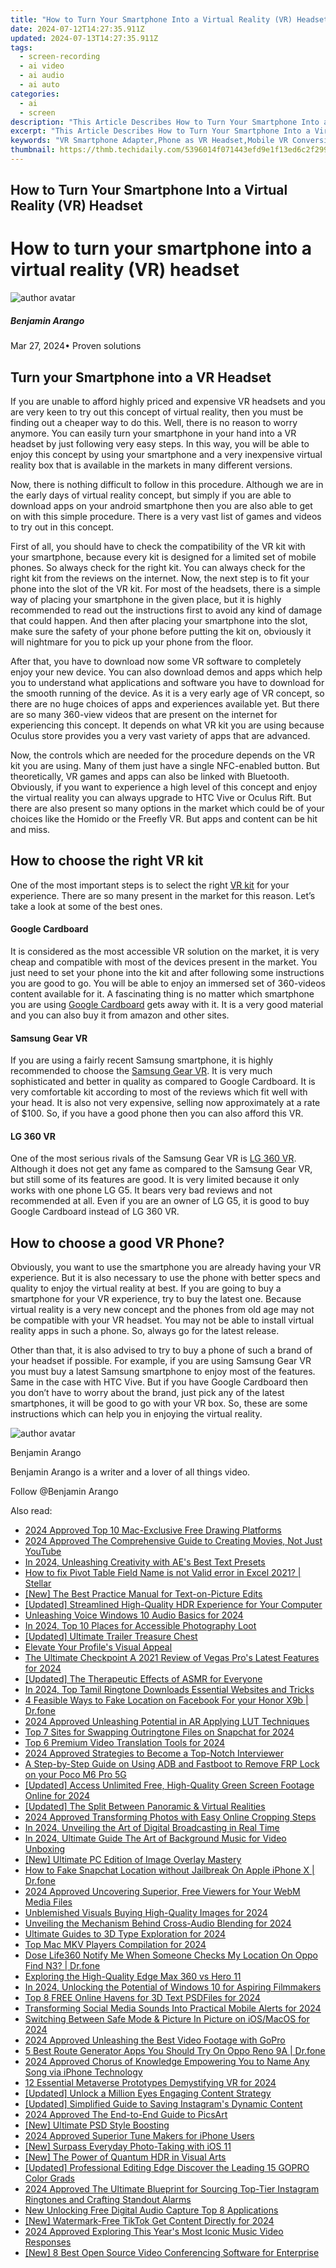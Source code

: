 ```yaml
---
title: "How to Turn Your Smartphone Into a Virtual Reality (VR) Headset for 2024"
date: 2024-07-12T14:27:35.911Z
updated: 2024-07-13T14:27:35.911Z
tags: 
  - screen-recording
  - ai video
  - ai audio
  - ai auto
categories: 
  - ai
  - screen
description: "This Article Describes How to Turn Your Smartphone Into a Virtual Reality (VR) Headset for 2024"
excerpt: "This Article Describes How to Turn Your Smartphone Into a Virtual Reality (VR) Headset for 2024"
keywords: "VR Smartphone Adapter,Phone as VR Headset,Mobile VR Conversion,DIY VR for Phones,Smartphone VR Accessory,Phone VR Transformer,Convert Phone to VR"
thumbnail: https://thmb.techidaily.com/5396014f071443efd9e1f13ed6c2f299f41c767371cdaf8ce5e5162404d28c7d.jpg
---
```


## How to Turn Your Smartphone Into a Virtual Reality (VR) Headset

# How to turn your smartphone into a virtual reality (VR) headset

![author avatar](https://images.wondershare.com/filmora/article-images/benjamin-arango-author.jpg)

##### Benjamin Arango

 Mar 27, 2024• Proven solutions

## Turn your Smartphone into a VR Headset

If you are unable to afford highly priced and expensive VR headsets and you are very keen to try out this concept of virtual reality, then you must be finding out a cheaper way to do this. Well, there is no reason to worry anymore. You can easily turn your smartphone in your hand into a VR headset by just following very easy steps. In this way, you will be able to enjoy this concept by using your smartphone and a very inexpensive virtual reality box that is available in the markets in many different versions.

Now, there is nothing difficult to follow in this procedure. Although we are in the early days of virtual reality concept, but simply if you are able to download apps on your android smartphone then you are also able to get on with this simple procedure. There is a very vast list of games and videos to try out in this concept.

First of all, you should have to check the compatibility of the VR kit with your smartphone, because every kit is designed for a limited set of mobile phones. So always check for the right kit. You can always check for the right kit from the reviews on the internet. Now, the next step is to fit your phone into the slot of the VR kit. For most of the headsets, there is a simple way of placing your smartphone in the given place, but it is highly recommended to read out the instructions first to avoid any kind of damage that could happen. And then after placing your smartphone into the slot, make sure the safety of your phone before putting the kit on, obviously it will nightmare for you to pick up your phone from the floor.

After that, you have to download now some VR software to completely enjoy your new device. You can also download demos and apps which help you to understand what applications and software you have to download for the smooth running of the device. As it is a very early age of VR concept, so there are no huge choices of apps and experiences available yet. But there are so many 360-view videos that are present on the internet for experiencing this concept. It depends on what VR kit you are using because Oculus store provides you a very vast variety of apps that are advanced.

Now, the controls which are needed for the procedure depends on the VR kit you are using. Many of them just have a single NFC-enabled button. But theoretically, VR games and apps can also be linked with Bluetooth. Obviously, if you want to experience a high level of this concept and enjoy the virtual reality you can always upgrade to HTC Vive or Oculus Rift. But there are also present so many options in the market which could be of your choices like the Homido or the Freefly VR. But apps and content can be hit and miss.

## How to choose the right VR kit

One of the most important steps is to select the right [VR kit](https://tools.techidaily.com/wondershare/filmora/download/) for your experience. There are so many present in the market for this reason. Let’s take a look at some of the best ones.

#### Google Cardboard

It is considered as the most accessible VR solution on the market, it is very cheap and compatible with most of the devices present in the market. You just need to set your phone into the kit and after following some instructions you are good to go. You will be able to enjoy an immersed set of 360-videos content available for it. A fascinating thing is no matter which smartphone you are using [Google Cardboard](https://tools.techidaily.com/wondershare/filmora/download/) gets away with it. It is a very good material and you can also buy it from amazon and other sites.

#### Samsung Gear VR

If you are using a fairly recent Samsung smartphone, it is highly recommended to choose the [Samsung Gear VR](https://tools.techidaily.com/wondershare/filmora/download/). It is very much sophisticated and better in quality as compared to Google Cardboard. It is very comfortable kit according to most of the reviews which fit well with your head. It is also not very expensive, selling now approximately at a rate of $100\. So, if you have a good phone then you can also afford this VR.

#### LG 360 VR

One of the most serious rivals of the Samsung Gear VR is [LG 360 VR](https://tools.techidaily.com/wondershare/filmora/download/). Although it does not get any fame as compared to the Samsung Gear VR, but still some of its features are good. It is very limited because it only works with one phone LG G5\. It bears very bad reviews and not recommended at all. Even if you are an owner of LG G5, it is good to buy Google Cardboard instead of LG 360 VR.

## How to choose a good VR Phone?

Obviously, you want to use the smartphone you are already having your VR experience. But it is also necessary to use the phone with better specs and quality to enjoy the virtual reality at best. If you are going to buy a smartphone for your VR experience, try to buy the latest one. Because virtual reality is a very new concept and the phones from old age may not be compatible with your VR headset. You may not be able to install virtual reality apps in such a phone. So, always go for the latest release.

Other than that, it is also advised to try to buy a phone of such a brand of your headset if possible. For example, if you are using Samsung Gear VR you must buy a latest Samsung smartphone to enjoy most of the features. Same in the case with HTC Vive. But if you have Google Cardboard then you don’t have to worry about the brand, just pick any of the latest smartphones, it will be good to go with your VR box. So, these are some instructions which can help you in enjoying the virtual reality.

![author avatar](https://images.wondershare.com/filmora/article-images/benjamin-arango-author.jpg)

Benjamin Arango

Benjamin Arango is a writer and a lover of all things video.

Follow @Benjamin Arango



<ins class="adsbygoogle"
     style="display:block"
     data-ad-format="autorelaxed"
     data-ad-client="ca-pub-7571918770474297"
     data-ad-slot="1223367746"></ins>

<ins class="adsbygoogle"
     style="display:block"
     data-ad-format="autorelaxed"
     data-ad-client="ca-pub-7571918770474297"
     data-ad-slot="1223367746"></ins>



<ins class="adsbygoogle"
     style="display:block"
     data-ad-client="ca-pub-7571918770474297"
     data-ad-slot="8358498916"
     data-ad-format="auto"
     data-full-width-responsive="true"></ins>






<span class="atpl-alsoreadstyle">Also read:</span>
<div><ul>
<li><a href="https://some-tips.techidaily.com/2024-approved-top-10-mac-exclusive-free-drawing-platforms/"><u>2024 Approved  Top 10 Mac-Exclusive Free Drawing Platforms</u></a></li>
<li><a href="https://youtube-help.techidaily.com/2024-approved-the-comprehensive-guide-to-creating-movies-not-just-youtube/"><u>2024 Approved  The Comprehensive Guide to Creating Movies, Not Just YouTube</u></a></li>
<li><a href="https://some-approaches.techidaily.com/in-2024-unleashing-creativity-with-aes-best-text-presets/"><u>In 2024, Unleashing Creativity with AE's Best Text Presets</u></a></li>
<li><a href="https://blog-min.techidaily.com/how-to-fix-pivot-table-field-name-is-not-valid-error-in-excel-2021-stellar-by-stellar-guide/"><u>How to fix Pivot Table Field Name is not Valid error in Excel 2021? | Stellar</u></a></li>
<li><a href="https://some-tips.techidaily.com/new-the-best-practice-manual-for-text-on-picture-edits/"><u>[New] The Best Practice Manual for Text-on-Picture Edits</u></a></li>
<li><a href="https://some-tips.techidaily.com/updated-streamlined-high-quality-hdr-experience-for-your-computer/"><u>[Updated] Streamlined High-Quality HDR Experience for Your Computer</u></a></li>
<li><a href="https://some-tips.techidaily.com/unleashing-voice-windows-10-audio-basics-for-2024/"><u>Unleashing Voice  Windows 10 Audio Basics for 2024</u></a></li>
<li><a href="https://some-tips.techidaily.com/in-2024-top-10-places-for-accessible-photography-loot/"><u>In 2024, Top 10 Places for Accessible Photography Loot</u></a></li>
<li><a href="https://some-tips.techidaily.com/updated-ultimate-trailer-treasure-chest/"><u>[Updated] Ultimate Trailer Treasure Chest</u></a></li>
<li><a href="https://facebook-video-content.techidaily.com/elevate-your-profiles-visual-appeal/"><u>Elevate Your Profile's Visual Appeal</u></a></li>
<li><a href="https://some-tips.techidaily.com/the-ultimate-checkpoint-a-2021-review-of-vegas-pros-latest-features-for-2024/"><u>The Ultimate Checkpoint  A 2021 Review of Vegas Pro's Latest Features for 2024</u></a></li>
<li><a href="https://some-tips.techidaily.com/updated-the-therapeutic-effects-of-asmr-for-everyone/"><u>[Updated] The Therapeutic Effects of ASMR for Everyone</u></a></li>
<li><a href="https://some-tips.techidaily.com/in-2024-top-tamil-ringtone-downloads-essential-websites-and-tricks/"><u>In 2024, Top Tamil Ringtone Downloads  Essential Websites and Tricks</u></a></li>
<li><a href="https://location-social.techidaily.com/4-feasible-ways-to-fake-location-on-facebook-for-your-honor-x9b-drfone-by-drfone-virtual-android/"><u>4 Feasible Ways to Fake Location on Facebook For your Honor X9b | Dr.fone</u></a></li>
<li><a href="https://some-tips.techidaily.com/2024-approved-unleashing-potential-in-ar-applying-lut-techniques/"><u>2024 Approved  Unleashing Potential in AR  Applying LUT Techniques</u></a></li>
<li><a href="https://some-tips.techidaily.com/top-7-sites-for-swapping-outringtone-files-on-snapchat-for-2024/"><u>Top 7 Sites for Swapping Outringtone Files on Snapchat for 2024</u></a></li>
<li><a href="https://some-tips.techidaily.com/top-6-premium-video-translation-tools-for-2024/"><u>Top 6 Premium Video Translation Tools for 2024</u></a></li>
<li><a href="https://some-tips.techidaily.com/2024-approved-strategies-to-become-a-top-notch-interviewer/"><u>2024 Approved  Strategies to Become a Top-Notch Interviewer</u></a></li>
<li><a href="https://bypass-frp.techidaily.com/a-step-by-step-guide-on-using-adb-and-fastboot-to-remove-frp-lock-on-your-poco-m6-pro-5g-by-drfone-android/"><u>A Step-by-Step Guide on Using ADB and Fastboot to Remove FRP Lock on your Poco M6 Pro 5G</u></a></li>
<li><a href="https://facebook-video-footage.techidaily.com/updated-access-unlimited-free-high-quality-green-screen-footage-online-for-2024/"><u>[Updated] Access Unlimited Free, High-Quality Green Screen Footage Online for 2024</u></a></li>
<li><a href="https://some-tips.techidaily.com/updated-the-split-between-panoramic-and-virtual-realities/"><u>[Updated] The Split Between Panoramic & Virtual Realities</u></a></li>
<li><a href="https://some-tips.techidaily.com/2024-approved-transforming-photos-with-easy-online-cropping-steps/"><u>2024 Approved  Transforming Photos with Easy Online Cropping Steps</u></a></li>
<li><a href="https://some-tips.techidaily.com/in-2024-unveiling-the-art-of-digital-broadcasting-in-real-time/"><u>In 2024, Unveiling the Art of Digital Broadcasting in Real Time</u></a></li>
<li><a href="https://some-tips.techidaily.com/in-2024-ultimate-guide-the-art-of-background-music-for-video-unboxing/"><u>In 2024, Ultimate Guide  The Art of Background Music for Video Unboxing</u></a></li>
<li><a href="https://some-tips.techidaily.com/new-ultimate-pc-edition-of-image-overlay-mastery/"><u>[New] Ultimate PC Edition of Image Overlay Mastery</u></a></li>
<li><a href="https://location-social.techidaily.com/how-to-fake-snapchat-location-without-jailbreak-on-apple-iphone-x-drfone-by-drfone-virtual-ios/"><u>How to Fake Snapchat Location without Jailbreak On Apple iPhone X | Dr.fone</u></a></li>
<li><a href="https://some-tips.techidaily.com/2024-approved-uncovering-superior-free-viewers-for-your-webm-media-files/"><u>2024 Approved  Uncovering Superior, Free Viewers for Your WebM Media Files</u></a></li>
<li><a href="https://some-tips.techidaily.com/unblemished-visuals-buying-high-quality-images-for-2024/"><u>Unblemished Visuals  Buying High-Quality Images for 2024</u></a></li>
<li><a href="https://some-tips.techidaily.com/unveiling-the-mechanism-behind-cross-audio-blending-for-2024/"><u>Unveiling the Mechanism Behind Cross-Audio Blending for 2024</u></a></li>
<li><a href="https://some-tips.techidaily.com/ultimate-guides-to-3d-type-exploration-for-2024/"><u>Ultimate Guides to 3D Type Exploration for 2024</u></a></li>
<li><a href="https://some-tips.techidaily.com/top-mac-mkv-players-compilation-for-2024/"><u>Top Mac MKV Players Compilation for 2024</u></a></li>
<li><a href="https://fake-location.techidaily.com/dose-life360-notify-me-when-someone-checks-my-location-on-oppo-find-n3-drfone-by-drfone-virtual-android/"><u>Dose Life360 Notify Me When Someone Checks My Location On Oppo Find N3? | Dr.fone</u></a></li>
<li><a href="https://extra-lessons.techidaily.com/exploring-the-high-quality-edge-max-360-vs-hero-11/"><u>Exploring the High-Quality Edge  Max 360 vs Hero 11</u></a></li>
<li><a href="https://some-tips.techidaily.com/in-2024-unlocking-the-potential-of-windows-10-for-aspiring-filmmakers/"><u>In 2024, Unlocking the Potential of Windows 10 for Aspiring Filmmakers</u></a></li>
<li><a href="https://some-tips.techidaily.com/top-8-free-online-havens-for-3d-text-psdfiles-for-2024/"><u>Top 8 FREE Online Havens for 3D Text PSDFiles for 2024</u></a></li>
<li><a href="https://some-tips.techidaily.com/transforming-social-media-sounds-into-practical-mobile-alerts-for-2024/"><u>Transforming Social Media Sounds Into Practical Mobile Alerts for 2024</u></a></li>
<li><a href="https://some-tips.techidaily.com/switching-between-safe-mode-and-picture-in-picture-on-iosmacos-for-2024/"><u>Switching Between Safe Mode & Picture In Picture on iOS/MacOS for 2024</u></a></li>
<li><a href="https://some-tips.techidaily.com/2024-approved-unleashing-the-best-video-footage-with-gopro/"><u>2024 Approved  Unleashing the Best Video Footage with GoPro</u></a></li>
<li><a href="https://location-fake.techidaily.com/5-best-route-generator-apps-you-should-try-on-oppo-reno-9a-drfone-by-drfone-virtual-android/"><u>5 Best Route Generator Apps You Should Try On Oppo Reno 9A | Dr.fone</u></a></li>
<li><a href="https://voice-adjusting.techidaily.com/2024-approved-chorus-of-knowledge-empowering-you-to-name-any-song-via-iphone-technology/"><u>2024 Approved Chorus of Knowledge Empowering You to Name Any Song via iPhone Technology</u></a></li>
<li><a href="https://fox-http.techidaily.com/12-essential-metaverse-prototypes-demystifying-vr-for-2024/"><u>12 Essential Metaverse Prototypes Demystifying VR for 2024</u></a></li>
<li><a href="https://some-tips.techidaily.com/updated-unlock-a-million-eyes-engaging-content-strategy/"><u>[Updated] Unlock a Million Eyes  Engaging Content Strategy</u></a></li>
<li><a href="https://instagram-clips.techidaily.com/updated-simplified-guide-to-saving-instagrams-dynamic-content/"><u>[Updated] Simplified Guide to Saving Instagram's Dynamic Content</u></a></li>
<li><a href="https://some-tips.techidaily.com/2024-approved-the-end-to-end-guide-to-picsart/"><u>2024 Approved  The End-to-End Guide to PicsArt</u></a></li>
<li><a href="https://some-tips.techidaily.com/new-ultimate-psd-style-boosting/"><u>[New] Ultimate PSD Style Boosting</u></a></li>
<li><a href="https://some-tips.techidaily.com/2024-approved-superior-tune-makers-for-iphone-users/"><u>2024 Approved  Superior Tune Makers for iPhone Users</u></a></li>
<li><a href="https://some-tips.techidaily.com/new-surpass-everyday-photo-taking-with-ios-11/"><u>[New] Surpass Everyday Photo-Taking with iOS 11</u></a></li>
<li><a href="https://some-tips.techidaily.com/new-the-power-of-quantum-hdr-in-visual-arts/"><u>[New] The Power of Quantum HDR in Visual Arts</u></a></li>
<li><a href="https://extra-guidance.techidaily.com/updated-professional-editing-edge-discover-the-leading-15-gopro-color-grads/"><u>[Updated] Professional Editing Edge  Discover the Leading 15 GOPRO Color Grads</u></a></li>
<li><a href="https://some-tips.techidaily.com/2024-approved-the-ultimate-blueprint-for-sourcing-top-tier-instagram-ringtones-and-crafting-standout-alarms/"><u>2024 Approved  The Ultimate Blueprint for Sourcing Top-Tier Instagram Ringtones and Crafting Standout Alarms</u></a></li>
<li><a href="https://audio-shaping.techidaily.com/new-unlocking-free-digital-audio-capture-top-8-applications/"><u>New Unlocking Free Digital Audio Capture Top 8 Applications</u></a></li>
<li><a href="https://tiktok-clips.techidaily.com/new-watermark-free-tiktok-get-content-directly-for-2024/"><u>[New] Watermark-Free TikTok  Get Content Directly for 2024</u></a></li>
<li><a href="https://youtube-docs.techidaily.com/approved-exploring-this-years-most-iconic-music-video-responses/"><u>2024 Approved  Exploring This Year's Most Iconic Music Video Responses</u></a></li>
<li><a href="https://visual-screen-recording.techidaily.com/new-8-best-open-source-video-conferencing-software-for-enterprise/"><u>[New] 8 Best Open Source Video Conferencing Software for Enterprise</u></a></li>
</ul></div>
